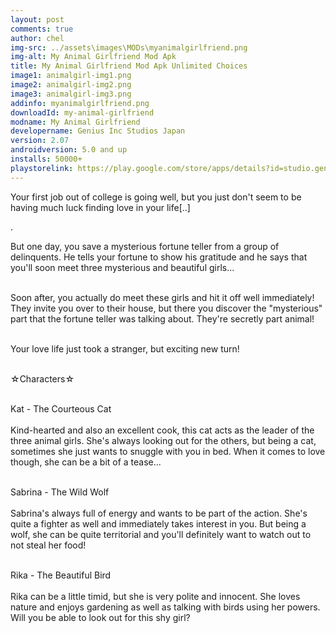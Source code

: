 ```yaml
---
layout: post
comments: true
author: chel
img-src: ../assets\images\MODs\myanimalgirlfriend.png
img-alt: My Animal Girlfriend Mod Apk
title: My Animal Girlfriend Mod Apk Unlimited Choices
image1: animalgirl-img1.png
image2: animalgirl-img2.png
image3: animalgirl-img3.png
addinfo: myanimalgirlfriend.png
downloadId: my-animal-girlfriend
modname: My Animal Girlfriend
developername: Genius Inc Studios Japan
version: 2.07
androidversion: 5.0 and up
installs: 50000+
playstorelink: https://play.google.com/store/apps/details?id=studio.genius.bishoujohero
---
```

<p>Your first job out of college is going well, but you just don't seem to be having much luck finding love in your life[..]

. 

But one day, you save a mysterious fortune teller from a group of delinquents. He tells your fortune to show his gratitude and he says that you'll soon meet three mysterious and beautiful girls...<br><br>

Soon after, you actually do meet these girls and hit it off well immediately! They invite you over to their house, but there you discover the "mysterious" part that the fortune teller was talking about. They're secretly part animal!<br><br>

Your love life just took a stranger, but exciting new turn!<br><br>

☆Characters☆<br><br>

Kat - The Courteous Cat<br><br>
Kind-hearted and also an excellent cook, this cat acts as the leader of the three animal girls. She's always looking out for the others, but being a cat, sometimes she just wants to snuggle with you in bed. When it comes to love though, she can be a bit of a tease...<br><br>

Sabrina - The Wild Wolf<br><br>
Sabrina's always full of energy and wants to be part of the action. She's quite a fighter as well and immediately takes interest in you. But being a wolf, she can be quite territorial and you'll definitely want to watch out to not steal her food!<br><br>

Rika - The Beautiful Bird<br><br>
Rika can be a little timid, but she is very polite and innocent. She loves nature and enjoys gardening as well as talking with birds using her powers. Will you be able to look out for this shy girl?</p>